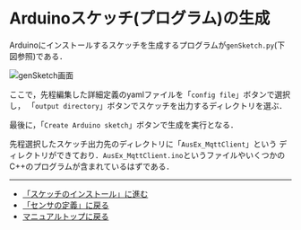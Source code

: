 # Arduinoスケッチ(プログラム)の生成


Arduinoにインストールするスケッチを生成するプログラムが``genSketch.py``(下図参照)である．

![genSketch画面](../images/genSketch画面.png)

ここで，先程編集した詳細定義のyamlファイルを「``config file``」ボタンで選択し，
「``output directory``」ボタンでスケッチを出力するディレクトリを選ぶ．

最後に，「``Create Arduino sketch``」ボタンで生成を実行となる．

先程選択したスケッチ出力先のディレクトリに「``AusEx_MqttClient``」という
ディレクトリができており．``AusEx_MqttClient.ino``というファイルやいくつかの
C++のプログラムが含まれているはずである．

***
- [「スケッチのインストール」に進む](Install.md)
- [「センサの定義」に戻る](SensorDefinition.md)
- [マニュアルトップに戻る](../Manual.md)

